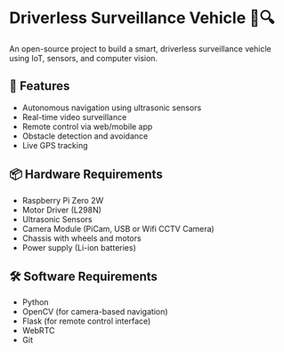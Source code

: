 # Driverless Surveillance Vehicle 🚗🔍
An open-source project to build a smart, driverless surveillance vehicle using IoT, sensors, and computer vision.

## 🚀 Features
- Autonomous navigation using ultrasonic sensors
- Real-time video surveillance
- Remote control via web/mobile app
- Obstacle detection and avoidance
- Live GPS tracking 

## 📦 Hardware Requirements
- Raspberry Pi Zero 2W
- Motor Driver (L298N)
- Ultrasonic Sensors
- Camera Module (PiCam, USB or Wifi CCTV Camera)
- Chassis with wheels and motors
- Power supply (Li-ion batteries)

## 🛠 Software Requirements
- Python 
- OpenCV (for camera-based navigation)
- Flask (for remote control interface)
- WebRTC
- Git
